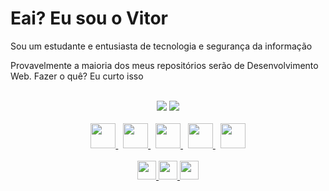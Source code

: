 <div>
  <h1>Eai? Eu sou o Vitor</h1>
  <p>Sou um estudante e entusiasta de tecnologia e segurança da informação</p>
  <p>Provavelmente a maioria dos meus repositórios serão de Desenvolvimento Web. Fazer o quê? Eu curto isso</p>
</div>
<br>
<div align="center">
  <img src="https://github-readme-stats.vercel.app/api?username=ConsoleWriteLineVitorMendes&count_private=true&show_icons=true&theme=tokyonight&text_color=FFF">
  <img src="https://github-readme-stats.vercel.app/api/top-langs/?username=ConsoleWriteLineVitorMendes&layout=compact&theme=tokyonight&text-color=FFF">
</div>
<br>
<div align="center">
  <a href="https://www.php.net/docs.php" target="blank">
    <img src="https://cdn.jsdelivr.net/gh/devicons/devicon/icons/php/php-original.svg" style="height: 40px;">
  </a>
  &nbsp
  <a href="https://developer.mozilla.org/pt-BR/docs/Web/HTML" target="blank">
    <img src="https://cdn.jsdelivr.net/gh/devicons/devicon/icons/html5/html5-original.svg" style="height: 40px;">
  </a>
  &nbsp
  <a href="https://developer.mozilla.org/pt-BR/docs/Web/CSS" target="blank">
    <img src="https://cdn.jsdelivr.net/gh/devicons/devicon/icons/css3/css3-original.svg" style="height: 40px;">
  </a>
  &nbsp
  <a href="https://developer.mozilla.org/pt-BR/docs/Web/JavaScript" target="blank">
    <img src="https://cdn.jsdelivr.net/gh/devicons/devicon/icons/javascript/javascript-original.svg" style="height: 40px;">
  </a>
  &nbsp
  <a href="https://docs.python.org/3/" target="blank">
    <img src="https://cdn.jsdelivr.net/gh/devicons/devicon/icons/python/python-original.svg" style="height: 40px;">
  </a>
</div>
<br>
<div align="center">
  <a href="https://www.instagram.com/vitor_halliwell/" target="blank">
    <img src="https://img.shields.io/badge/Instagram-%23E4405F.svg?style=for-the-badge&logo=Instagram&logoColor=white" style="height: 30px;">
  </a>
  <a href="https://twitter.com/vitordotcom" target="blank">
    <img src="https://img.shields.io/badge/Twitter-%231DA1F2.svg?style=for-the-badge&logo=Twitter&logoColor=white" style="height: 30px;">
  </a>
  <a href="https://wa.me/5511933665653" target="blank">
    <img src="https://img.shields.io/badge/WhatsApp-25D366?style=for-the-badge&logo=whatsapp&logoColor=white" style="height: 30px;">
  </a>
</div>

<!--
<img height="180em" src="https://github-readme-stats.vercel.app/api?username=ConsoleWriteLineVitorMendes&show_icons=true&theme=dracula&include_all_commits=true&count_private=true"/>
  <img height="180em" src="https://github-readme-stats.vercel.app/api/top-langs/?username=ConsoleWriteLineVitorMendes&layout=compact&langs_count=7&theme=dracula"/>

-->
